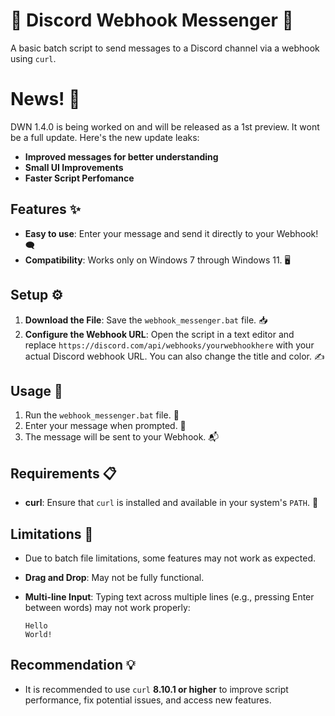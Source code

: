 # 🚀 Discord Webhook Messenger 🚀
A basic batch script to send messages to a Discord channel via a webhook using `curl`.

# News! 📰
DWN 1.4.0 is being worked on and will be released as a 1st preview. It wont be a full update.
Here's the new update leaks:
- **Improved messages for better understanding**
- **Small UI Improvements**
- **Faster Script Perfomance**

## Features ✨

- **Easy to use**: Enter your message and send it directly to your Webhook! 🗨️
- **Compatibility**: Works only on Windows 7 through Windows 11. 🖥️

## Setup ⚙️

1. **Download the File**: Save the `webhook_messenger.bat` file. 📥
2. **Configure the Webhook URL**: Open the script in a text editor and replace `https://discord.com/api/webhooks/yourwebhookhere` with your actual Discord webhook URL. You can also change the title and color. ✍️

## Usage 🚀

1. Run the `webhook_messenger.bat` file. 🎯
2. Enter your message when prompted. 📝
3. The message will be sent to your Webhook. 📬

## Requirements 📋  

- **curl**: Ensure that `curl` is installed and available in your system's `PATH`. 🔧  

## Limitations 🚧  

- Due to batch file limitations, some features may not work as expected.  
- **Drag and Drop**: May not be fully functional.  
- **Multi-line Input**: Typing text across multiple lines (e.g., pressing Enter between words) may not work properly:  

  ```
  Hello  
  World!  
  ```

## Recommendation 💡  

- It is recommended to use `curl` **8.10.1 or higher** to improve script performance, fix potential issues, and access new features.  
